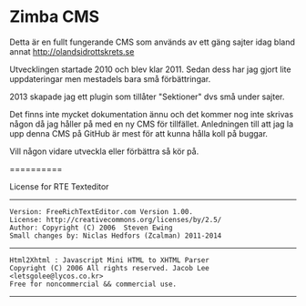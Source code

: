 Zimba CMS
==========

Detta är en fullt fungerande CMS som används av ett gäng sajter idag bland annat http://olandsidrottskrets.se

Utvecklingen startade 2010 och blev klar 2011.
Sedan dess har jag gjort lite uppdateringar men mestadels bara små förbättringar.

2013 skapade jag ett plugin som tillåter "Sektioner" dvs små under sajter.

Det finns inte mycket dokumentation ännu och det kommer nog inte skrivas någon då jag håller på med en ny CMS för tillfället.
Anledningen till att jag la upp denna CMS på GitHub är mest för att kunna hålla koll på buggar.

Vill någon vidare utveckla eller förbättra så kör på.

==========

License for RTE Texteditor
**********************************************************************
	Version: FreeRichTextEditor.com Version 1.00.
	License: http://creativecommons.org/licenses/by/2.5/
	Author: Copyright (C) 2006  Steven Ewing
	Small changes by: Niclas Hedfors (Zcalman) 2011-2014
**********************************************************************
	Html2Xhtml : Javascript Mini HTML to XHTML Parser 
	Copyright (C) 2006 All rights reserved. Jacob Lee <letsgolee@lycos.co.kr>
	Free for noncommercial && commercial use.
**********************************************************************
